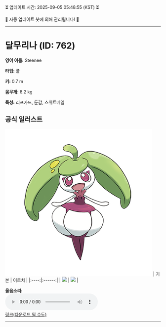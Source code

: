 
⏳ 업데이트 시간: 2025-09-05 05:48:55 (KST) ⏳

🤖 자동 업데이트 봇에 의해 관리됩니다! 🤖

---

# 달무리나 (ID: 762)
**영어 이름:** Steenee

**타입:** 풀

**키:** 0.7 m

**몸무게:** 8.2 kg

**특성:** 리프가드, 둔감, 스위트베일

## 공식 일러스트
![](https://raw.githubusercontent.com/PokeAPI/sprites/master/sprites/pokemon/other/official-artwork/762.png)
| 기본 | 이로치 |
|:----:|:------:|
| <img src="http://play.pokemonshowdown.com/sprites/ani/steenee.gif" width="200"> | <img src="http://play.pokemonshowdown.com/sprites/ani-shiny/steenee.gif" width="200"> |

**울음소리:**<br><audio controls src="https://raw.githubusercontent.com/PokeAPI/cries/main/cries/pokemon/latest/762.ogg"></audio><br> [링크(다운로드 될 수도)](https://raw.githubusercontent.com/PokeAPI/cries/main/cries/pokemon/latest/762.ogg)


---
